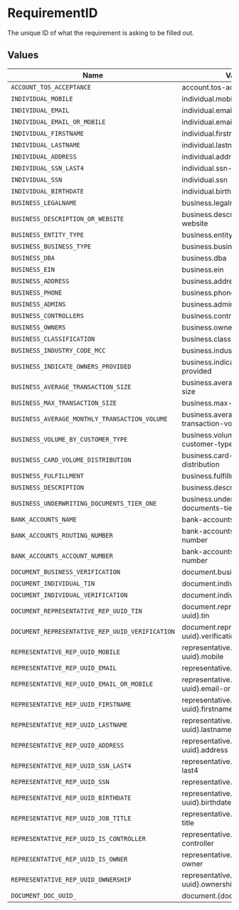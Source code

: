 # RequirementID

The unique ID of what the requirement is asking to be filled out.


## Values

| Name                                            | Value                                           |
| ----------------------------------------------- | ----------------------------------------------- |
| `ACCOUNT_TOS_ACCEPTANCE`                        | account.tos-acceptance                          |
| `INDIVIDUAL_MOBILE`                             | individual.mobile                               |
| `INDIVIDUAL_EMAIL`                              | individual.email                                |
| `INDIVIDUAL_EMAIL_OR_MOBILE`                    | individual.email-or-mobile                      |
| `INDIVIDUAL_FIRSTNAME`                          | individual.firstname                            |
| `INDIVIDUAL_LASTNAME`                           | individual.lastname                             |
| `INDIVIDUAL_ADDRESS`                            | individual.address                              |
| `INDIVIDUAL_SSN_LAST4`                          | individual.ssn-last4                            |
| `INDIVIDUAL_SSN`                                | individual.ssn                                  |
| `INDIVIDUAL_BIRTHDATE`                          | individual.birthdate                            |
| `BUSINESS_LEGALNAME`                            | business.legalname                              |
| `BUSINESS_DESCRIPTION_OR_WEBSITE`               | business.description-or-website                 |
| `BUSINESS_ENTITY_TYPE`                          | business.entity-type                            |
| `BUSINESS_BUSINESS_TYPE`                        | business.business-type                          |
| `BUSINESS_DBA`                                  | business.dba                                    |
| `BUSINESS_EIN`                                  | business.ein                                    |
| `BUSINESS_ADDRESS`                              | business.address                                |
| `BUSINESS_PHONE`                                | business.phone                                  |
| `BUSINESS_ADMINS`                               | business.admins                                 |
| `BUSINESS_CONTROLLERS`                          | business.controllers                            |
| `BUSINESS_OWNERS`                               | business.owners                                 |
| `BUSINESS_CLASSIFICATION`                       | business.classification                         |
| `BUSINESS_INDUSTRY_CODE_MCC`                    | business.industry-code-mcc                      |
| `BUSINESS_INDICATE_OWNERS_PROVIDED`             | business.indicate-owners-provided               |
| `BUSINESS_AVERAGE_TRANSACTION_SIZE`             | business.average-transaction-size               |
| `BUSINESS_MAX_TRANSACTION_SIZE`                 | business.max-transaction-size                   |
| `BUSINESS_AVERAGE_MONTHLY_TRANSACTION_VOLUME`   | business.average-monthly-transaction-volume     |
| `BUSINESS_VOLUME_BY_CUSTOMER_TYPE`              | business.volume-by-customer-type                |
| `BUSINESS_CARD_VOLUME_DISTRIBUTION`             | business.card-volume-distribution               |
| `BUSINESS_FULFILLMENT`                          | business.fulfillment                            |
| `BUSINESS_DESCRIPTION`                          | business.description                            |
| `BUSINESS_UNDERWRITING_DOCUMENTS_TIER_ONE`      | business.underwriting-documents-tier-one        |
| `BANK_ACCOUNTS_NAME`                            | bank-accounts.name                              |
| `BANK_ACCOUNTS_ROUTING_NUMBER`                  | bank-accounts.routing-number                    |
| `BANK_ACCOUNTS_ACCOUNT_NUMBER`                  | bank-accounts.account-number                    |
| `DOCUMENT_BUSINESS_VERIFICATION`                | document.business.verification                  |
| `DOCUMENT_INDIVIDUAL_TIN`                       | document.individual.tin                         |
| `DOCUMENT_INDIVIDUAL_VERIFICATION`              | document.individual.verification                |
| `DOCUMENT_REPRESENTATIVE_REP_UUID_TIN`          | document.representative.{rep-uuid}.tin          |
| `DOCUMENT_REPRESENTATIVE_REP_UUID_VERIFICATION` | document.representative.{rep-uuid}.verification |
| `REPRESENTATIVE_REP_UUID_MOBILE`                | representative.{rep-uuid}.mobile                |
| `REPRESENTATIVE_REP_UUID_EMAIL`                 | representative.{rep-uuid}.email                 |
| `REPRESENTATIVE_REP_UUID_EMAIL_OR_MOBILE`       | representative.{rep-uuid}.email-or-mobile       |
| `REPRESENTATIVE_REP_UUID_FIRSTNAME`             | representative.{rep-uuid}.firstname             |
| `REPRESENTATIVE_REP_UUID_LASTNAME`              | representative.{rep-uuid}.lastname              |
| `REPRESENTATIVE_REP_UUID_ADDRESS`               | representative.{rep-uuid}.address               |
| `REPRESENTATIVE_REP_UUID_SSN_LAST4`             | representative.{rep-uuid}.ssn-last4             |
| `REPRESENTATIVE_REP_UUID_SSN`                   | representative.{rep-uuid}.ssn                   |
| `REPRESENTATIVE_REP_UUID_BIRTHDATE`             | representative.{rep-uuid}.birthdate             |
| `REPRESENTATIVE_REP_UUID_JOB_TITLE`             | representative.{rep-uuid}.job-title             |
| `REPRESENTATIVE_REP_UUID_IS_CONTROLLER`         | representative.{rep-uuid}.is-controller         |
| `REPRESENTATIVE_REP_UUID_IS_OWNER`              | representative.{rep-uuid}.is-owner              |
| `REPRESENTATIVE_REP_UUID_OWNERSHIP`             | representative.{rep-uuid}.ownership             |
| `DOCUMENT_DOC_UUID_`                            | document.{doc-uuid}                             |